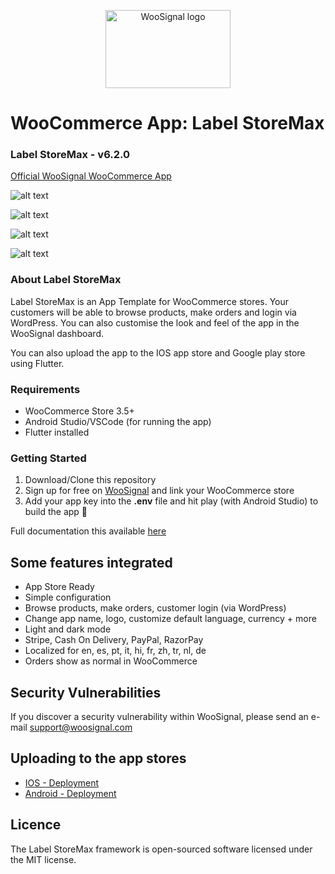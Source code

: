<p align="center">
  <img width="200" height="125" src="https://woosignal.com/images/woosignal_logo_stripe_blue.png" alt="WooSignal logo">
</p>

# WooCommerce App: Label StoreMax

### Label StoreMax - v6.2.0


[Official WooSignal WooCommerce App](https://woosignal.com)

![alt text](https://woosignal.com/images/woocommerce_app_preview_2.png "WooCommerce app checkout experience")

![alt text](https://woosignal.com/images/woocommerce_app_preview_3.png "WooCommerce app Login/Register for customers via WordPress")

![alt text](https://woosignal.com/images/woocommerce_app_preview_1.png "Full integration with WooCommerce")

![alt text](https://woosignal.com/images/mock_dark_light_mode.png "Dark and light mode shopping")

### About Label StoreMax

Label StoreMax is an App Template for WooCommerce stores. Your customers will be able to browse products, make orders and login via WordPress. You can also customise the look and feel of the app in the WooSignal dashboard.

You can also upload the app to the IOS app store and Google play store using Flutter.

### Requirements

- WooCommerce Store 3.5+
- Android Studio/VSCode (for running the app)
- Flutter installed

### Getting Started

1. Download/Clone this repository
2. Sign up for free on [WooSignal](https://woosignal.com) and link your WooCommerce store
3. Add your app key into the **.env** file and hit play (with Android Studio) to build the app 🥳

Full documentation this available [here](https://woosignal.com/docs/app/label-storemax)

## Some features integrated

- App Store Ready
- Simple configuration
- Browse products, make orders, customer login (via WordPress)
- Change app name, logo, customize default language, currency + more
- Light and dark mode
- Stripe, Cash On Delivery, PayPal, RazorPay
- Localized for en, es, pt, it, hi, fr, zh, tr, nl, de
- Orders show as normal in WooCommerce

## Security Vulnerabilities
If you discover a security vulnerability within WooSignal, please send an e-mail support@woosignal.com

## Uploading to the app stores

- [IOS - Deployment](https://flutter.dev/docs/deployment/ios)
- [Android - Deployment](https://flutter.dev/docs/deployment/android)

## Licence
The Label StoreMax framework is open-sourced software licensed under the MIT license.

